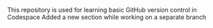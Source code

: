 This repository is used for learning basic GitHub version control in Codespace
Added a new section while working on a separate branch